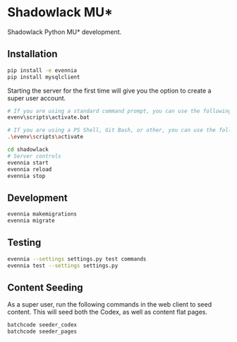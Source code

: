 # Shadowlack MU*

Shadowlack Python MU* development.

## Installation
```bash
pip install -e evennia
pip install mysqlclient
```

Starting the server for the first time will give you the option to create a super user account.

```bash
# If you are using a standard command prompt, you can use the following:
evenv\scripts\activate.bat

# If you are using a PS Shell, Git Bash, or other, you can use the following:
.\evenv\scripts\activate

cd shadowlack
# Server controls
evennia start
evennia reload
evennia stop
```

## Development
```bash
evennia makemigrations
evennia migrate
```

## Testing
```bash
evennia --settings settings.py test commands
evennia test --settings settings.py
```

## Content Seeding

As a super user, run the following commands in the web client to seed content. This will seed both the Codex, as well as content flat pages.

```bash
batchcode seeder_codex
batchcode seeder_pages
```